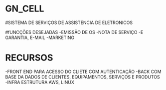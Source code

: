 # GN_CELL
#SISTEMA DE SERVIÇOS DE ASSISTENCIA DE  ELETRONICOS 

#fUNCÇÕES DESEJADAS 
  -EMISSÃO DE OS
  -NOTA DE SERVIÇO 
  -E GARANTIA, E-MAIL 
  -MARKETING 

# RECURSOS 
  -FRONT END PARA ACESSO DO CLIETE COM AUTENTICAÇÃO 
  -BACK COM BASE DA DADOS DE CLIENTES, EQUIPAMENTOS, SERVIÇOS E PRODUTOS 
  -INFRA ESTRUTURA  AWS, LINUX 


